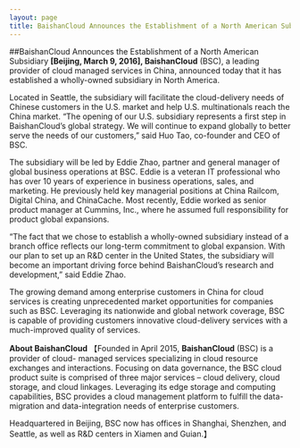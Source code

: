 ```yaml
---
layout: page
title: BaishanCloud Announces the Establishment of a North American Subsidiary
---
```


##BaishanCloud Announces the Establishment of a North American Subsidiary
**[Beijing, March 9, 2016], BaishanCloud** (BSC), a leading provider of cloud managed services in China, announced today that it has established a wholly-owned subsidiary in North America.  

Located in Seattle, the subsidiary will facilitate the cloud-delivery needs of Chinese customers in the U.S. market and help U.S. multinationals reach the China market.  “The opening of our U.S. subsidiary represents a first step in BaishanCloud’s global strategy.  We will continue to expand globally to better serve the needs of our customers,” said Huo Tao, co-founder and CEO of BSC.    

The subsidiary will be led by Eddie Zhao, partner and general manager of global business operations at BSC.  Eddie is a veteran IT professional who has over 10 years of experience in business operations, sales, and marketing.  He previously held key managerial positions at China Railcom, Digital China, and ChinaCache.  Most recently, Eddie worked as senior product manager at Cummins, Inc., where he assumed full responsibility for product global expansions. 

“The fact that we chose to establish a wholly-owned subsidiary instead of a branch office reflects our long-term commitment to global expansion.  With our plan to set up an R&D center in the United States, the subsidiary will become an important driving force behind BaishanCloud’s research and development,” said Eddie Zhao.

The growing demand among enterprise customers in China for cloud services is creating unprecedented market opportunities for companies such as BSC.  Leveraging its nationwide and global network coverage, BSC is capable of providing customers innovative cloud-delivery services with a much-improved quality of services.    

**About BaishanCloud**
【Founded in April 2015, **BaishanCloud** (BSC) is a provider of cloud- managed services specializing in cloud resource exchanges and interactions. Focusing on data governance, the BSC cloud product suite is comprised of three major services – cloud delivery, cloud storage, and cloud linkages. Leveraging its edge storage and computing capabilities, BSC provides a cloud management platform to fulfill the data-migration and data-integration needs of enterprise customers.  

Headquartered in Beijing, BSC now has offices in Shanghai, Shenzhen, and Seattle, as well as R&D centers in Xiamen and Guian.】  

 










